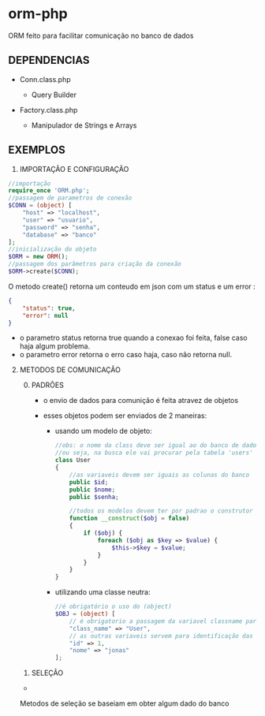 # orm-php

ORM feito para facilitar comunicação no banco de dados

## DEPENDENCIAS

-   Conn.class.php
    -   Query Builder
-   Factory.class.php

    -   Manipulador de Strings e Arrays

## EXEMPLOS

1. IMPORTAÇÃO E CONFIGURAÇÃO

```php
//importação
require_once 'ORM.php';
//passagem de parametros de conexão
$CONN = (object) [
    "host" => "localhost",
    "user" => "usuario",
    "password" => "senha",
    "database" => "banco"
];
//inicialização do objeto
$ORM = new ORM();
//passagem dos parâmetros para criação da conexão
$ORM->create($CONN);
```

O metodo create() retorna um conteudo em json com um status e um error :

```json
{
    "status": true,
    "error": null
}
```

-   o parametro status retorna true quando a conexao foi feita, false caso haja algum problema.
-   o parametro error retorna o erro caso haja, caso não retorna null.

2. METODOS DE COMUNICAÇÂO

    0. PADRÕES

        - o envio de dados para comunição é feita atravez de objetos
        - esses objetos podem ser enviados de 2 maneiras:

            - usando um modelo de objeto:

                ```php
                //obs: o nome da class deve ser igual ao do banco de dados no singular
                //ou seja, na busca ele vai procurar pela tabela 'users'
                class User
                {
                    //as variaveis devem ser iguais as colunas do banco
                    public $id;
                    public $nome;
                    public $senha;

                    //todos os modelos devem ter por padrao o construtor dessa maneira
                    function __construct($obj = false)
                    {
                        if ($obj) {
                            foreach ($obj as $key => $value) {
                                $this->$key = $value;
                            }
                        }
                    }
                }
                ```

            - utilizando uma classe neutra:
                ```php
                //é obrigatório o uso do (object)
                $OBJ = (object) [
                    // é obrigatorio a passagem da variavel classname para identificação da tabela
                    "class_name" => "User",
                    // as outras variaveis servem para identificação das colunas
                    "id" => 1,
                    "nome" => "jonas"
                ];
                ```

    1. SELEÇÂO

    -

    Metodos de seleção se baseiam em obter algum dado do banco
